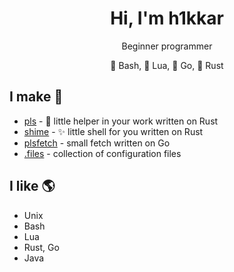 <h1 align="center">Hi, I'm h1kkar</h1>

<div align="center">
<p>Beginner programmer</p>
<p>💾  Bash, 🌙  Lua, 🐹  Go, 🦀  Rust</p>
</div>

## I make 🚧
- [pls](https://github.com/h1kkar/pls) - 🌸 little helper in your work  written on Rust
- [shime](https://github.com/h1kkar/shime) - ✨ little shell for you written on Rust
- [plsfetch](https://github.com/h1kkar/plsfetch) - small fetch written on Go
- [.files](https://github.com/h1kkar/.files) - сollection of configuration files

## I like 🌎
- Unix
- Bash
- Lua
- Rust, Go
- Java